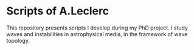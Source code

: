 # Scripts of A.Leclerc

This repository presents scripts I develop during my PhD project. I study waves and instabilities in astrophysical media, in the framework of wave topology.
